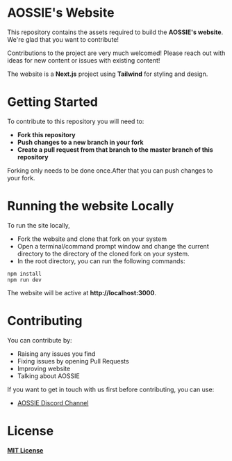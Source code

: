 
# **AOSSIE's Website**

This repository contains the assets required to build the **AOSSIE's website**. We're glad that you want to contribute!

Contributions to the project are very much welcomed! Please reach out with ideas for new content or issues with existing content!

The website is a **Next.js** project using **Tailwind** for styling and design.

# **Getting Started**

To contribute to this repository you will need to:
- **Fork this repository**
- **Push changes to a new branch in your fork**
- **Create a pull request from that branch to the master branch of this repository**

Forking only needs to be done once.After that you can push changes to your fork.

# **Running the website Locally**

To run the site locally,
- Fork the website and clone that fork on your system
- Open a terminal/command prompt window and change the current directory to the directory of the cloned fork on your system.
- In the root directory, you can run the following commands:

```
npm install
npm run dev
```

The website will be active at **http://localhost:3000**.


# **Contributing**

You can contribute by:

* Raising any issues you find
* Fixing issues by opening Pull Requests
* Improving website
* Talking about AOSSIE


If you want to get in touch with us first before contributing, you can use:

* [AOSSIE Discord Channel](https://discord.com/invite/6mFZ2S846n)


# **License**

[**MIT License**](https://choosealicense.com/licenses/mit/)
